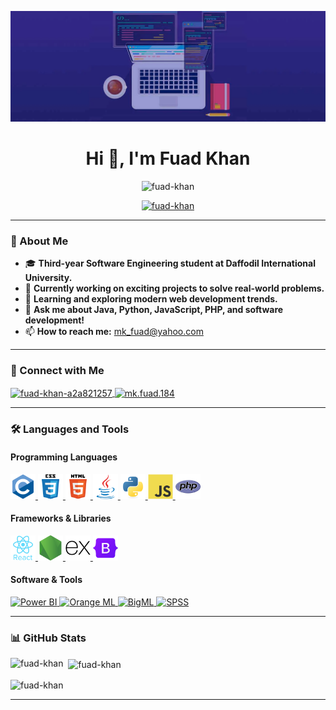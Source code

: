 ![Programming Header](https://github.com/Fuad-Khan/Fuad-Khan/blob/main/programming-header.webp)

<h1 align="center">Hi 👋, I'm Fuad Khan</h1>

<p align="center"> 
  <img src="https://komarev.com/ghpvc/?username=fuad-khan&label=Profile%20views&color=0e75b6&style=flat" alt="fuad-khan" /> 
</p>

<p align="center"> 
  <a href="https://github.com/ryo-ma/github-profile-trophy">
    <img src="https://github-profile-trophy.vercel.app/?username=fuad-khan&theme=gruvbox" alt="fuad-khan" />
  </a> 
</p>

---

### 🌟 About Me  
- 🎓 **Third-year Software Engineering student at Daffodil International University.**  
- 🔭 **Currently working on exciting projects to solve real-world problems.**  
- 🌱 **Learning and exploring modern web development trends.**  
- 💬 **Ask me about Java, Python, JavaScript, PHP, and software development!**  
- 📫 **How to reach me:** [mk_fuad@yahoo.com](mailto:mk_fuad@yahoo.com)  

---

### 🔗 Connect with Me  
<p align="left">
  <a href="https://linkedin.com/in/fuad-khan-a2a821257" target="blank">
    <img align="center" src="https://raw.githubusercontent.com/rahuldkjain/github-profile-readme-generator/master/src/images/icons/Social/linked-in-alt.svg" alt="fuad-khan-a2a821257" height="30" width="40" />
  </a>
  <a href="https://fb.com/mk.fuad.184" target="blank">
    <img align="center" src="https://raw.githubusercontent.com/rahuldkjain/github-profile-readme-generator/master/src/images/icons/Social/facebook.svg" alt="mk.fuad.184" height="30" width="40" />
  </a>
</p>

---

### 🛠️ Languages and Tools  
#### Programming Languages  
<p align="left">
  <a href="https://www.cprogramming.com/" target="_blank" rel="noreferrer"> 
    <img src="https://raw.githubusercontent.com/devicons/devicon/master/icons/c/c-original.svg" alt="C" width="40" height="40"/> 
  </a> 
  <a href="https://www.w3schools.com/css/" target="_blank" rel="noreferrer"> 
    <img src="https://raw.githubusercontent.com/devicons/devicon/master/icons/css3/css3-original-wordmark.svg" alt="CSS3" width="40" height="40"/> 
  </a> 
  <a href="https://www.w3.org/html/" target="_blank" rel="noreferrer"> 
    <img src="https://raw.githubusercontent.com/devicons/devicon/master/icons/html5/html5-original-wordmark.svg" alt="HTML5" width="40" height="40"/> 
  </a> 
  <a href="https://www.java.com" target="_blank" rel="noreferrer"> 
    <img src="https://raw.githubusercontent.com/devicons/devicon/master/icons/java/java-original.svg" alt="Java" width="40" height="40"/> 
  </a> 
  <a href="https://www.python.org" target="_blank" rel="noreferrer"> 
    <img src="https://raw.githubusercontent.com/devicons/devicon/master/icons/python/python-original.svg" alt="Python" width="40" height="40"/> 
  </a> 
  <a href="https://developer.mozilla.org/en-US/docs/Web/JavaScript" target="_blank" rel="noreferrer"> 
    <img src="https://raw.githubusercontent.com/devicons/devicon/master/icons/javascript/javascript-original.svg" alt="JavaScript" width="40" height="40"/>
  </a>
  <a href="https://www.php.net/" target="_blank" rel="noreferrer"> 
    <img src="https://raw.githubusercontent.com/devicons/devicon/master/icons/php/php-original.svg" alt="PHP" width="40" height="40"/>
  </a>
</p>

#### Frameworks & Libraries  
<p align="left">
  <a href="https://reactjs.org/" target="_blank" rel="noreferrer"> 
    <img src="https://raw.githubusercontent.com/devicons/devicon/master/icons/react/react-original-wordmark.svg" alt="React" width="40" height="40"/> 
  </a>
  <a href="https://nodejs.org/" target="_blank" rel="noreferrer"> 
    <img src="https://raw.githubusercontent.com/devicons/devicon/master/icons/nodejs/nodejs-original.svg" alt="Node.js" width="40" height="40"/> 
  </a>
  <a href="https://expressjs.com/" target="_blank" rel="noreferrer"> 
    <img src="https://raw.githubusercontent.com/devicons/devicon/master/icons/express/express-original.svg" alt="Express.js" width="40" height="40"/> 
  </a>
  <a href="https://getbootstrap.com/" target="_blank" rel="noreferrer"> 
    <img src="https://raw.githubusercontent.com/devicons/devicon/master/icons/bootstrap/bootstrap-original.svg" alt="Bootstrap" width="40" height="40"/> 
  </a>
</p>

#### Software & Tools  
<p align="left">
  <a href="https://powerbi.microsoft.com/" target="_blank" rel="noreferrer"> 
    <img src="https://www.vectorlogo.zone/logos/microsoft_powerbi/microsoft_powerbi-icon.svg" alt="Power BI" width="40" height="40"/> 
  </a>
  <a href="https://orange.biolab.si/" target="_blank" rel="noreferrer"> 
    <img src="https://static.bigml.com/static/img/bigml.png" alt="Orange ML" width="40" height="40"/> 
  </a>
  <a href="https://bigml.com/" target="_blank" rel="noreferrer"> 
    <img src="https://bigml.com/static/img/favicon/favicon-96x96.png" alt="BigML" width="40" height="40"/> 
  </a>
  <a href="https://www.ibm.com/analytics/spss-statistics-software" target="_blank" rel="noreferrer"> 
    <img src="https://upload.wikimedia.org/wikipedia/commons/4/45/SPSS_Logo.png" alt="SPSS" width="40" height="40"/> 
  </a>
</p>



---

### 📊 GitHub Stats  

<p>
  <img align="left" src="https://github-readme-stats.vercel.app/api/top-langs?username=fuad-khan&show_icons=true&locale=en&layout=compact&theme=radical" alt="fuad-khan" />
</p>

<p>&nbsp;
  <img align="center" src="https://github-readme-stats.vercel.app/api?username=fuad-khan&show_icons=true&locale=en&theme=radical" alt="fuad-khan" />
</p>

<p>
  <img align="center" src="https://github-readme-streak-stats.herokuapp.com/?user=fuad-khan&theme=radical" alt="fuad-khan" />
</p>

---


